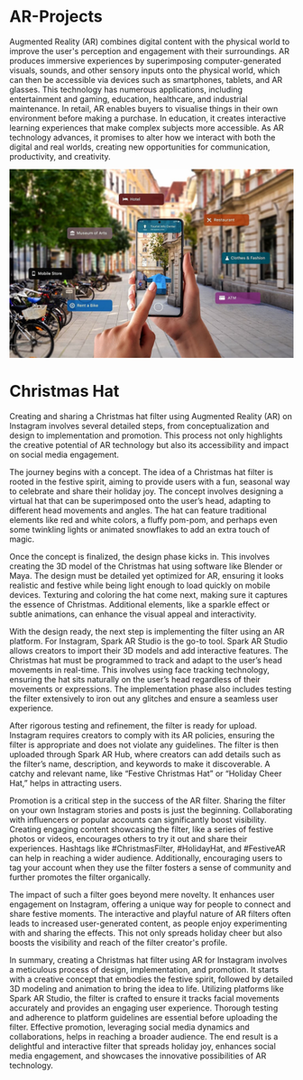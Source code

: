 # AR-Projects

Augmented Reality (AR) combines digital content with the physical world to improve the user's perception and engagement with their surroundings. AR produces immersive experiences by superimposing computer-generated visuals, sounds, and other sensory inputs onto the physical world, which can then be accessible via devices such as smartphones, tablets, and AR glasses. This technology has numerous applications, including entertainment and gaming, education, healthcare, and industrial maintenance. In retail, AR enables buyers to visualise things in their own environment before making a purchase. In education, it creates interactive learning experiences that make complex subjects more accessible. As AR technology advances, it promises to alter how we interact with both the digital and real worlds, creating new opportunities for communication, productivity, and creativity.



   ![Alt text](Assets/ar_image.jpeg)


# Christmas Hat
Creating and sharing a Christmas hat filter using Augmented Reality (AR) on Instagram involves several detailed steps, from conceptualization and design to implementation and promotion. This process not only highlights the creative potential of AR technology but also its accessibility and impact on social media engagement.

The journey begins with a concept. The idea of a Christmas hat filter is rooted in the festive spirit, aiming to provide users with a fun, seasonal way to celebrate and share their holiday joy. The concept involves designing a virtual hat that can be superimposed onto the user’s head, adapting to different head movements and angles. The hat can feature traditional elements like red and white colors, a fluffy pom-pom, and perhaps even some twinkling lights or animated snowflakes to add an extra touch of magic.

Once the concept is finalized, the design phase kicks in. This involves creating the 3D model of the Christmas hat using software like Blender or Maya. The design must be detailed yet optimized for AR, ensuring it looks realistic and festive while being light enough to load quickly on mobile devices. Texturing and coloring the hat come next, making sure it captures the essence of Christmas. Additional elements, like a sparkle effect or subtle animations, can enhance the visual appeal and interactivity.

With the design ready, the next step is implementing the filter using an AR platform. For Instagram, Spark AR Studio is the go-to tool. Spark AR Studio allows creators to import their 3D models and add interactive features. The Christmas hat must be programmed to track and adapt to the user’s head movements in real-time. This involves using face tracking technology, ensuring the hat sits naturally on the user’s head regardless of their movements or expressions. The implementation phase also includes testing the filter extensively to iron out any glitches and ensure a seamless user experience.

After rigorous testing and refinement, the filter is ready for upload. Instagram requires creators to comply with its AR policies, ensuring the filter is appropriate and does not violate any guidelines. The filter is then uploaded through Spark AR Hub, where creators can add details such as the filter’s name, description, and keywords to make it discoverable. A catchy and relevant name, like “Festive Christmas Hat” or “Holiday Cheer Hat,” helps in attracting users.

Promotion is a critical step in the success of the AR filter. Sharing the filter on your own Instagram stories and posts is just the beginning. Collaborating with influencers or popular accounts can significantly boost visibility. Creating engaging content showcasing the filter, like a series of festive photos or videos, encourages others to try it out and share their experiences. Hashtags like #ChristmasFilter, #HolidayHat, and #FestiveAR can help in reaching a wider audience. Additionally, encouraging users to tag your account when they use the filter fosters a sense of community and further promotes the filter organically.

The impact of such a filter goes beyond mere novelty. It enhances user engagement on Instagram, offering a unique way for people to connect and share festive moments. The interactive and playful nature of AR filters often leads to increased user-generated content, as people enjoy experimenting with and sharing the effects. This not only spreads holiday cheer but also boosts the visibility and reach of the filter creator's profile.

In summary, creating a Christmas hat filter using AR for Instagram involves a meticulous process of design, implementation, and promotion. It starts with a creative concept that embodies the festive spirit, followed by detailed 3D modeling and animation to bring the idea to life. Utilizing platforms like Spark AR Studio, the filter is crafted to ensure it tracks facial movements accurately and provides an engaging user experience. Thorough testing and adherence to platform guidelines are essential before uploading the filter. Effective promotion, leveraging social media dynamics and collaborations, helps in reaching a broader audience. The end result is a delightful and interactive filter that spreads holiday joy, enhances social media engagement, and showcases the innovative possibilities of AR technology.



